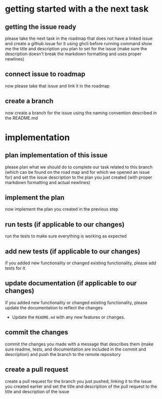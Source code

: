 # getting started with a the next task
## getting the issue ready
please take the next task in the roadmap that does not have a linked issue and create a github issue for it using ghcli
before running command show me the title and description you plan to set for the issue (make sure the description doesn't break the markdown formatting and uses proper newlines)
## connect issue to roadmap
now please take that issue and link it in the roadmap
## create a branch
now create a branch for the issue using the naming convention described in the README.md
# implementation
## plan implementation of this issue
please plan what we should do to complete our task related to this branch (which can be found on the road map and for which we opened an issue for) and set the issue description to the plan you just created (with proper markdown formatting and actual newlines)
## implement the plan
now implement the plan you created in the previous step
## run tests (if applicable to our changes)
run the tests to make sure everything is working as expected
## add new tests (if applicable to our changes)
if you added new functionality or changed existing functionality, please add tests for it
## update documentation (if applicable to our changes)
if you added new functionality or changed existing functionality, please update the documentation to reflect the changes
- Update the `README.md` with any new features or changes.
## commit the changes
commit the changes you made with a message that describes them (make sure readme, tests, and documentation are included in the commit and description) and push the branch to the remote repository
## create a pull request
create a pull request for the branch you just pushed, linking it to the issue you created earlier and set the title and description of the pull request to the title and description of the issue